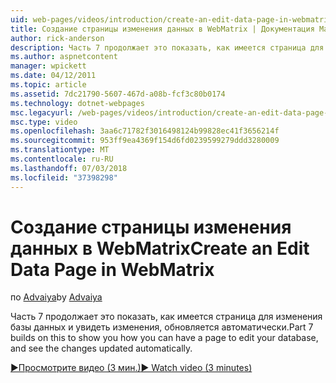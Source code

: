 ```yaml
---
uid: web-pages/videos/introduction/create-an-edit-data-page-in-webmatrix
title: Создание страницы изменения данных в WebMatrix | Документация Майкрософт
author: rick-anderson
description: Часть 7 продолжает это показать, как имеется страница для изменения базы данных и увидеть изменения, обновляется автоматически.
ms.author: aspnetcontent
manager: wpickett
ms.date: 04/12/2011
ms.topic: article
ms.assetid: 7dc21790-5607-467d-a08b-fcf3c80b0174
ms.technology: dotnet-webpages
msc.legacyurl: /web-pages/videos/introduction/create-an-edit-data-page-in-webmatrix
msc.type: video
ms.openlocfilehash: 3aa6c71782f3016498124b99828ec41f3656214f
ms.sourcegitcommit: 953ff9ea4369f154d6fd0239599279ddd3280009
ms.translationtype: MT
ms.contentlocale: ru-RU
ms.lasthandoff: 07/03/2018
ms.locfileid: "37398298"
---
```

<a name="create-an-edit-data-page-in-webmatrix"></a><span data-ttu-id="be011-103">Создание страницы изменения данных в WebMatrix</span><span class="sxs-lookup"><span data-stu-id="be011-103">Create an Edit Data Page in WebMatrix</span></span>
====================
<span data-ttu-id="be011-104">по [Advaiya](https://twitter.com/Advaiyasolns)</span><span class="sxs-lookup"><span data-stu-id="be011-104">by [Advaiya](https://twitter.com/Advaiyasolns)</span></span>

<span data-ttu-id="be011-105">Часть 7 продолжает это показать, как имеется страница для изменения базы данных и увидеть изменения, обновляется автоматически.</span><span class="sxs-lookup"><span data-stu-id="be011-105">Part 7 builds on this to show you how you can have a page to edit your database, and see the changes updated automatically.</span></span>

[<span data-ttu-id="be011-106">&#9654;Просмотрите видео (3 мин.)</span><span class="sxs-lookup"><span data-stu-id="be011-106">&#9654; Watch video (3 minutes)</span></span>](https://channel9.msdn.com/Blogs/ASP-NET-Site-Videos/create-an-edit-data-page-in-webmatrix)

